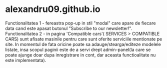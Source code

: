 # alexandru09.github.io

Functionalitatea 1 - fereastra pop-up in stil "modal" care apare de fiecare data cand este apasat butonul "Subscribe to our newsletter!".
Functionalitatea 2 - in pagina 'Compatible cars'( SERVICES > COMPATIBLE CARS) sunt afisate masinile pentru care sunt oferite serviciile mentionate pe site. In momentul de fata oricine poate sa adauge/stearga/editeze modelele listate, insa scopul paginii este de a servi drept admin-panel(la care se poate ajunge doar dupa inregistrare in cont, dar aceasta functioalitate nu este implementata).

